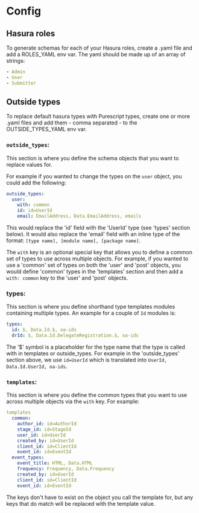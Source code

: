 # Config

## Hasura roles

To generate schemas for each of your Hasura roles, create a .yaml file and add a ROLES_YAML env var.
The yaml should be made up of an array of strings:

```yaml
- Admin
- User
- Submitter
```

## Outside types

To replace default hasura types with Purescript types, create one or more .yaml files and add them - comma separated - to the OUTSIDE_TYPES_YAML env var.

### `outside_types`:

This section is where you define the schema objects that you want to replace values for.

For example if you wanted to change the types on the `user` object, you could add the following:

```yaml
outside_types:
  user:
    with: common
    id: id=UserId
    email: EmailAddress, Data.EmailAddress, emails
```

This would replace the 'id' field with the 'UserId' type (see 'types' section below). It would also replace the 'email' field with an inline type of the format: `[type name], [module name], [package name]`.

The `with` key is an optional special key that allows you to define a common set of types to use across multiple objects. For example, if you wanted to use a 'common' set of types on both the 'user' and 'post' objects, you would define 'common' types in the 'templates' section and then add a `with: common` key to the 'user' and 'post' objects.

### types:

This section is where you define shorthand type templates modules containing multiple types. An example for a couple of `Id` modules is:

```yaml
types:
  id: $, Data.Id.$, oa-ids
  drId: $, Data.Id.DelegateRegistration.$, oa-ids
```

The '$' symbol is a placeholder for the type name that the type is called with in templates or outside_types. For example in the 'outside_types' section above, we use `id=UserId` which is translated into `UserId, Data.Id.UserId, oa-ids`.

### `templates`:

This section is where you define the common types that you want to use across multiple objects via the `with` key. For example:

```yaml
templates
  common:
    author_id: id=AuthorId
    stage_id: id=StageId
    user_id: id=UserId
    created_by: id=UserId
    client_id: id=ClientId
    event_id: id=EventId
  event_types:
    event_title: HTML, Data.HTML
    frequency: Frequency, Data.Frequency
    created_by: id=UserId
    client_id: id=ClientId
    event_id: id=EventId
```

The keys don't have to exist on the object you call the template for, but any keys that do match will be replaced with the template value.
